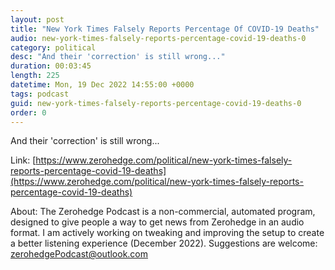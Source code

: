 ```yaml
---
layout: post
title: "New York Times Falsely Reports Percentage Of COVID-19 Deaths"
audio: new-york-times-falsely-reports-percentage-covid-19-deaths-0
category: political
desc: "And their 'correction' is still wrong..."
duration: 00:03:45
length: 225
datetime: Mon, 19 Dec 2022 14:55:00 +0000
tags: podcast
guid: new-york-times-falsely-reports-percentage-covid-19-deaths-0
order: 0
---
```

And their 'correction' is still wrong...

Link: [https://www.zerohedge.com/political/new-york-times-falsely-reports-percentage-covid-19-deaths](https://www.zerohedge.com/political/new-york-times-falsely-reports-percentage-covid-19-deaths)

About: The Zerohedge Podcast is a non-commercial, automated program, designed to give people a way to get news from Zerohedge in an audio format.  I am actively working on tweaking and improving the setup to create a better listening experience (December 2022).  Suggestions are welcome: [zerohedgePodcast@outlook.com](mailto:zerohedgePodcast@outlook.com)